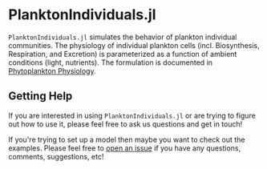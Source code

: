 # PlanktonIndividuals.jl

`PlanktonIndividuals.jl` simulates the behavior of plankton individual communities. The physiology of individual plankton cells (incl. Biosynthesis, Respiration, and Excretion) is parameterized as a function of ambient conditions (light, nutrients). The formulation is documented in [Phytoplankton Physiology](@ref). 

<!-- ## [Table Of Contents](@id main-contents)

```@contents
Pages = [
    "model_description.md",
    "model_setup.md",    
    "model_run.md",    
    "examples.md",
    "benchmarks.md",
    "function_index.md",    
]
Depth = 1
``` -->

## Getting Help

If you are interested in using `PlanktonIndividuals.jl` or are trying to figure out how to use it, please feel free to ask us questions and get in touch!  

If you're trying to set up a model then maybe you want to check out the examples. Please feel free to [open an issue](https://github.com/JuliaOcean/PlanktonIndividuals.jl/issues)
if you have any questions, comments, suggestions, etc!
